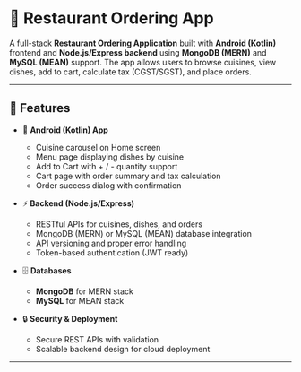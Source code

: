# 🍴 Restaurant Ordering App  

A full-stack **Restaurant Ordering Application** built with **Android (Kotlin)** frontend and **Node.js/Express backend** using **MongoDB (MERN)** and **MySQL (MEAN)** support. The app allows users to browse cuisines, view dishes, add to cart, calculate tax (CGST/SGST), and place orders.  

---

## 🚀 Features  
- 📱 **Android (Kotlin) App**  
  - Cuisine carousel on Home screen  
  - Menu page displaying dishes by cuisine  
  - Add to Cart with + / - quantity support  
  - Cart page with order summary and tax calculation  
  - Order success dialog with confirmation  

- ⚡ **Backend (Node.js/Express)**  
  - RESTful APIs for cuisines, dishes, and orders  
  - MongoDB (MERN) or MySQL (MEAN) database integration  
  - API versioning and proper error handling  
  - Token-based authentication (JWT ready)  

- 🗄️ **Databases**  
  - **MongoDB** for MERN stack  
  - **MySQL** for MEAN stack  

- 🔒 **Security & Deployment**  
  - Secure REST APIs with validation  
  - Scalable backend design for cloud deployment  

---
